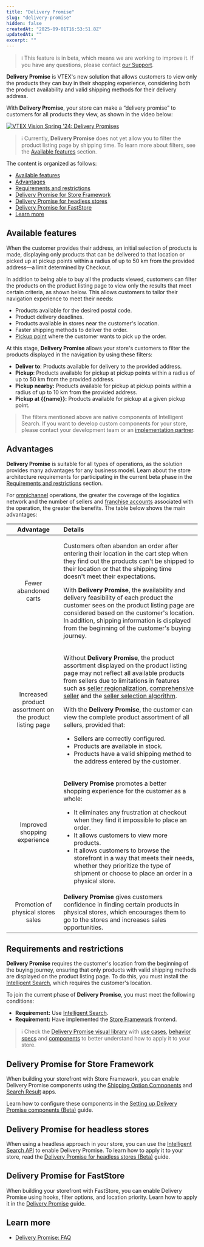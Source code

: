 ```yaml
---
title: "Delivery Promise"
slug: "delivery-promise"
hidden: false
createdAt: "2025-09-01T16:53:51.8Z"
updatedAt: ""
excerpt: ""
---
```


>ℹ️ This feature is in beta, which means we are working to improve it. If you have any questions, please contact [our Support](https://help.vtex.com/en/support).

**Delivery Promise** is VTEX's new solution that allows customers to view only the products they can buy in their shopping experience, considering both the product availability and valid shipping methods for their delivery address.

With **Delivery Promise**, your store can make a “delivery promise” to customers for all products they view, as shown in the video below:

[![VTEX Vision Spring '24: Delivery Promises](https://img.youtube.com/vi/l8HU2qVpsBg/0.jpg)](https://www.youtube.com/watch?v=l8HU2qVpsBg)

>ℹ️ Currently, **Delivery Promise** does not yet allow you to filter the product listing page by shipping time. To learn more about filters, see the [Available features](#available-features) section.

The content is organized as follows:

- [Available features](#available-features)
- [Advantages](#advantages)
- [Requirements and restrictions](#requirements-and-restrictions)
- [Delivery Promise for Store Framework](#delivery-promise-for-store-framework)
- [Delivery Promise for headless stores](#delivery-promise-for-headless-stores)
- [Delivery Promise for FastStore](#delivery-promise-for-faststore)
- [Learn more](#learn-more)

## Available features

When the customer provides their address, an initial selection of products is made, displaying only products that can be delivered to that location or picked up at pickup points within a radius of up to 50 km from the provided address—a limit determined by Checkout.

In addition to being able to buy all the products viewed, customers can filter the products on the product listing page to view only the results that meet certain criteria, as shown below. This allows customers to tailor their navigation experience to meet their needs:

- Products available for the desired postal code.
- Product delivery deadlines.
- Products available in stores near the customer's location.
- Faster shipping methods to deliver the order.
- [Pickup point](https://help.vtex.com/en/tutorial/pontos-de-retirada--2fljn6wLjn8M4lJHA6HP3R) where the customer wants to pick up the order.

At this stage, **Delivery Promise** allows your store's customers to filter the products displayed in the navigation by using these filters:

- **Deliver to**: Products available for delivery to the provided address.
- **Pickup**: Products available for pickup at pickup points within a radius of up to 50 km from the provided address.
- **Pickup nearby:** Products available for pickup at pickup points within a radius of up to 10 km from the provided address.
- **Pickup at {{name}}:** Products available for pickup at a given pickup point.

> The filters mentioned above are native components of Intelligent Search. If you want to develop custom components for your store, please contact your development team or an [implementation partner](https://help.vtex.com/en/tracks/vtex-store-overview--eSDNk26pdvemF3XKM0nK9/4yPqZQyj0t675QpcG7H6yl#implementation-partners).

## Advantages

**Delivery Promise** is suitable for all types of operations, as the solution provides many advantages for any business model. Learn about the store architecture requirements for participating in the current beta phase in the [Requirements and restrictions](#requirements-and-restrictions) section.

For [omnichannel](https://help.vtex.com/en/tracks/estrategias-de-comercio-unificado--3WGDRRhc3vf1MJb9zGncnv) operations, the greater the coverage of the logistics network and the number of sellers and [franchise accounts](https://help.vtex.com/en/tutorial/o-que-e-conta-franquia--kWQC6RkFSCUFGgY5gSjdl) associated with the operation, the greater the benefits. The table below shows the main advantages:

| **Advantage** | **Details** |
| :---: | :--- |
| Fewer abandoned carts | <p>Customers often abandon an order after entering their location in the cart step when they find out the products can't be shipped to their location or that the shipping time doesn't meet their expectations.</p><p>With <b>Delivery Promise</b>, the availability and delivery feasibility of each product the customer sees on the product listing page are considered based on the customer's location. In addition, shipping information is displayed from the beginning of the customer's buying journey.</p> |
| Increased product assortment on the product listing page | <p>Without <b>Delivery Promise</b>, the product assortment displayed on the product listing page may not reflect all available products from sellers due to limitations in features such as <a href="https://help.vtex.com/en/tutorial/configurar-a-regionalizacao-de-sellers--32t6wLpQCEnumoh8TjT5fw">seller regionalization</a>, <a href="https://help.vtex.com/en/tutorial/seller-abrangente--5Qn4O2GpjUIzWTPpvLUfkI">comprehensive seller</a> and the <a href="https://help.vtex.com/en/tutorial/algoritmo-de-selecao-de-sellers-white-label--3MemNQ4pKkWCpMdzI27AHa">seller selection algorithm</a>.</p><p>With the <b>Delivery Promise</b>, the customer can view the complete product assortment of all sellers, provided that:<ul><li>Sellers are correctly configured.</li><li>Products are available in stock.</li><li>Products have a valid shipping method to the address entered by the customer.</li></ul></p> |
| Improved shopping experience | <p><b>Delivery Promise</b> promotes a better shopping experience for the customer as a whole:<ul><li>It eliminates any frustration at checkout when they find it impossible to place an order.</li><li>It allows customers to view more products.</li><li>It allows customers to browse the storefront in a way that meets their needs, whether they prioritize the type of shipment or choose to place an order in a physical store.</li></ul></p> |
| Promotion of physical stores sales | <b>Delivery Promise</b> gives customers confidence in finding certain products in physical stores, which encourages them to go to the stores and increases sales opportunities. |

## Requirements and restrictions

**Delivery Promise** requires the customer's location from the beginning of the buying journey, ensuring that only products with valid shipping methods are displayed on the product listing page. To do this, you must install the [Intelligent Search](https://help.vtex.com/en/tracks/vtex-intelligent-search--19wrbB7nEQcmwzDPl1l4Cb/3qgT47zY08biLP3d5os3DG), which requires the customer's location.

To join the current phase of **Delivery Promise**, you must meet the following conditions:

- **Requirement:** Use [Intelligent Search](https://help.vtex.com/en/tracks/vtex-intelligent-search--19wrbB7nEQcmwzDPl1l4Cb/3qgT47zY08biLP3d5os3DG).
- **Requirement:** Have implemented the [Store Framework](https://help.vtex.com/en/tracks/vtex-store-overview--eSDNk26pdvemF3XKM0nK9/67SCtUreXxKYWhZh8n0zvZ#store-framework) frontend.

>ℹ️ Check the [Delivery Promise visual library](https://www.figma.com/design/PDiXfXZOhcUrUQudSa56fz/-Public--Delivery-Promise?node-id=8001-14744&p=f&t=wbvHJWUyiGar68ag-0) with [use cases](https://www.figma.com/design/PDiXfXZOhcUrUQudSa56fz/-Public--Delivery-Promise?node-id=8001-14743&p=f&t=wbvHJWUyiGar68ag-0), [behavior specs](https://www.figma.com/design/PDiXfXZOhcUrUQudSa56fz/-Public--Delivery-Promise?node-id=8002-48329&p=f&t=wbvHJWUyiGar68ag-0) and [components](https://www.figma.com/design/PDiXfXZOhcUrUQudSa56fz/-Public--Delivery-Promise?node-id=8001-14732&p=f&t=wbvHJWUyiGar68ag-0) to better understand how to apply it to your store.

## Delivery Promise for Store Framework

When building your storefront with Store Framework, you can enable Delivery Promise components using the [Shipping Option Components](https://developers.vtex.com/docs/apps/vtex.shipping-option-components) and [Search Result](https://developers.vtex.com/docs/apps/vtex.search-result) apps.

Learn how to configure these components in the [Setting up Delivery Promise components (Beta)](https://developers.vtex.com/docs/guides/setting-up-delivery-promise-components) guide.

## Delivery Promise for headless stores

When using a headless approach in your store, you can use the [Intelligent Search API](https://developers.vtex.com/docs/api-reference/intelligent-search-api) to enable Delivery Promise. To learn how to apply it to your store, read the [Delivery Promise for headless stores (Beta)](https://developers.vtex.com/docs/guides/delivery-promise-for-headless-stores) guide.

## Delivery Promise for FastStore

When building your storefront with FastStore, you can enable Delivery Promise using hooks, filter options, and location priority. Learn how to apply it in the [Delivery Promise](https://developers.vtex.com/docs/guides/faststore/features-delivery-promise) guide.

## Learn more

- [Delivery Promise: FAQ](https://help.vtex.com/en/tutorial/delivery-promise-faq--2frHHK5uPsQrLK5XbYHALN)
